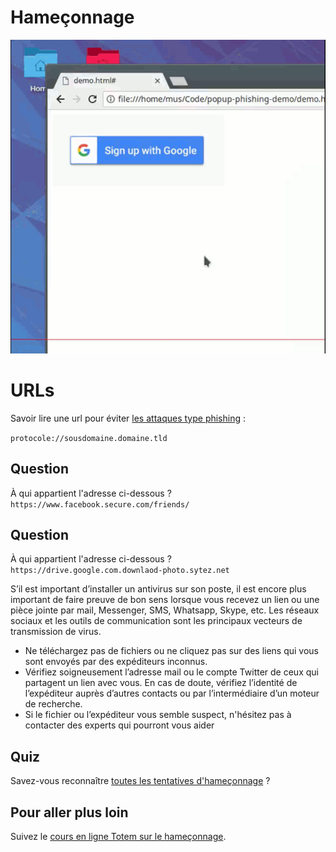 Hameçonnage
======


<img src="/assets/i/fishing.gif" alt="Phishing" title="Phishing"  class="r-stretch" />


URLs
====

Savoir lire une url pour éviter [les attaques type phishing](https://freedom.press/training/email-security-tips/) :

`protocole://sousdomaine.domaine.tld`


Question
----

À qui appartient l\'adresse ci-dessous ?
`https://www.facebook.secure.com/friends/`


Question
----

À qui appartient l'adresse ci-dessous ?
`https://drive.google.com.downlaod-photo.sytez.net`


S’il est important d’installer un antivirus sur son poste, il est encore plus important de faire preuve de bon sens lorsque vous recevez un lien ou une pièce jointe par mail, Messenger, SMS, Whatsapp, Skype, etc. Les réseaux sociaux et les outils de communication sont les principaux vecteurs de transmission de virus.


* Ne téléchargez pas de fichiers ou ne cliquez pas sur des liens qui vous sont envoyés par des expéditeurs inconnus.
* Vérifiez soigneusement l’adresse mail ou le compte Twitter de ceux qui partagent un lien avec vous. En cas de doute, vérifiez l’identité de l’expéditeur auprès d’autres contacts ou par l’intermédiaire d’un moteur de recherche.
* Si le fichier ou l’expéditeur vous semble suspect, n'hésitez pas à contacter des experts qui pourront vous aider


Quiz
----

Savez-vous reconnaître [toutes les tentatives d'hameçonnage](https://phishingquiz.withgoogle.com/?hl=fr) ?


Pour aller plus loin
-----

Suivez le [cours en ligne Totem sur le hameçonnage](https://learn.totem-project.org/courses/course-v1:Totem+TP_PM_FR001+cours/about).


